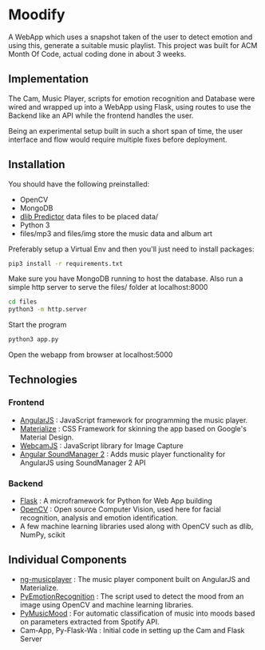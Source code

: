 # Moodify

A WebApp which uses a snapshot taken of the user to detect emotion and using this, generate a suitable music playlist. This project was built for ACM Month Of Code, actual coding done in about 3 weeks. 

## Implementation
The Cam, Music Player, scripts for emotion recognition and Database were wired and wrapped up into a WebApp using Flask, using routes to use the Backend like an API while the frontend handles the user.

Being an experimental setup built in such a short span of time, the user interface and flow would require multiple fixes before deployment.


## Installation
You should have the following preinstalled:
* OpenCV
* MongoDB
* [dlib Predictor](http://dlib.net/files/shape_predictor_68_face_landmarks.dat.bz2 ) data files to be placed data/
* Python 3 
* files/mp3 and files/img store the music data and album art

Preferably setup a Virtual Env and then you'll just need to install packages:

```bash
pip3 install -r requirements.txt
```

Make sure you have MongoDB running to host the database. Also run a simple http server to serve the files/ folder at localhost:8000

```bash
cd files
python3 -m http.server
```


Start the program
```bash
python3 app.py
```

Open the webapp from browser at localhost:5000


## Technologies
### Frontend
* [AngularJS](https://angularjs.org/) : JavaScript framework for programming the music player.
* [Materialize](http://materializecss.com/) : CSS Framework for skinning the app based on Google's Material Design.
* [WebcamJS](https://github.com/jhuckaby/webcamjs) : JavaScript library for Image Capture
* [Angular SoundManager 2](https://github.com/perminder-klair/angular-soundmanager2) : Adds music player functionality for AngularJS using SoundManager 2 API

### Backend
 * [Flask](http://flask.pocoo.org/) : A microframework for Python for Web App building
 * [OpenCV](http://opencv.org/) : Open source Computer Vision, used here for facial recognition, analysis and emotion identification.
 * A few machine learning libraries used along with OpenCV such as dlib, NumPy, scikit

## Individual Components
* [ng-musicplayer](https://github.com/ajayns/ng-musicplayer) : The music player component built on AngularJS and Materialize.
* [PyEmotionRecognition](https://github.com/dhanushkamath/PyEmotionRecognition) : The script used to detect the mood from an image using OpenCV and machine learning libraries.
* [PyMusicMood](https://github.com/dhanushkamath/PyMusicMood) : For automatic classification of music into moods based on parameters extracted from Spotify API. 
* Cam-App, Py-Flask-Wa : Initial code in setting up the Cam and Flask Server

